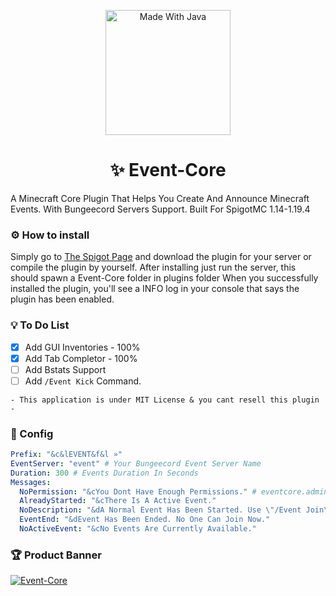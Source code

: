 <p align="center">
     <!--<img width="252" src="https://user-images.githubusercontent.com/102294006/234592459-763d181e-43f1-47f2-972a-93b612bcb7fe.svg" alt="Built For SpigotMC">-->
    <img width="200" src="https://forthebadge.com/images/badges/made-with-java.svg" alt="Made With Java">
</p>

<h1 align="center">✨ Event-Core</h1>
A Minecraft Core Plugin That Helps You Create And Announce Minecraft Events. With Bungeecord Servers Support. Built For SpigotMC 1.14-1.19.4

### ⚙ How to install
Simply go to [The Spigot Page](https://www.spigotmc.org/resources/110088) and download the plugin for your server or compile the plugin by yourself.
After installing just run the server, this should spawn a Event-Core folder in plugins folder
When you successfully installed the plugin, you'll see a INFO log in your console that says the plugin has been enabled.

### 💡 To Do List
- [x] Add GUI Inventories - 100%
- [x] Add Tab Completor - 100%
- [ ] Add Bstats Support
- [ ] Add `/Event Kick` Command.

```
- This application is under MIT License & you cant resell this plugin -
```

### 🔹 Config
```yml
Prefix: "&c&lEVENT&f&l »"
EventServer: "event" # Your Bungeecord Event Server Name
Duration: 300 # Events Duration In Seconds
Messages:
  NoPermission: "&cYou Dont Have Enough Permissions." # eventcore.admin
  AlreadyStarted: "&cThere Is A Active Event."
  NoDescription: "&dA Normal Event Has Been Started. Use \"/Event Join\" To Participate."
  EventEnd: "&dEvent Has Been Ended. No One Can Join Now."
  NoActiveEvent: "&cNo Events Are Currently Available."
```

### 🏆 Product Banner
[![Event-Core](https://github.com/Mehran1022mm/Event-Core/assets/102294006/f72147ab-54b0-471a-ac82-878289b0e885)](https://github.com/Mehran1022mm/Event-Core/Wiki)


